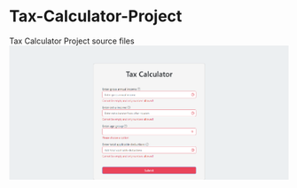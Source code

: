 # Tax-Calculator-Project
Tax Calculator Project source files
![Show the behaviour of webpage when all the fields are empty](./test%20cases/test_case_1.png)